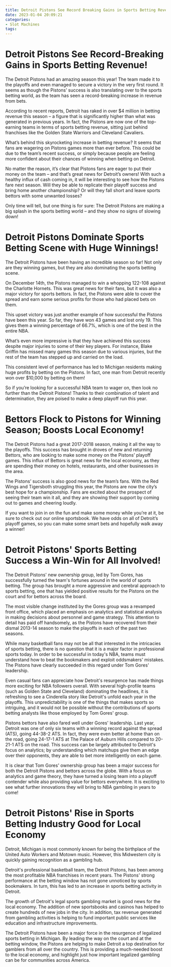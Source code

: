 ```yaml
---
title: Detroit Pistons See Record Breaking Gains in Sports Betting Revenue!
date: 2023-01-04 20:09:21
categories:
- Slot Machines
tags:
---
```



#  Detroit Pistons See Record-Breaking Gains in Sports Betting Revenue!

The Detroit Pistons had an amazing season this year! The team made it to the playoffs and even managed to secure a victory in the very first round. It seems as though the Pistons’ success is also translating over to the sports betting world, as the team has seen a record-breaking increase in revenue from bets.

According to recent reports, Detroit has raked in over $4 million in betting revenue this season – a figure that is significantly higher than what was generated in previous years. In fact, the Pistons are now one of the top-earning teams in terms of sports betting revenue, sitting just behind franchises like the Golden State Warriors and Cleveland Cavaliers.

What’s behind this skyrocketing increase in betting revenue? It seems that fans are wagering on Pistons games more than ever before. This could be due to the team’s recent success, or simply because people are feeling more confident about their chances of winning when betting on Detroit.

No matter the reason, it’s clear that Pistons fans are eager to put their money on the team – and that’s great news for Detroit’s owners! With such a healthy influx of cash coming in, it will be interesting to see how the Pistons fare next season. Will they be able to replicate their playoff success and bring home another championship? Or will they fall short and leave sports bettors with some unwanted losses?

Only time will tell, but one thing is for sure: The Detroit Pistons are making a big splash in the sports betting world – and they show no signs of slowing down!

#  Detroit Pistons Dominate Sports Betting Scene with Huge Winnings!

The Detroit Pistons have been having an incredible season so far! Not only are they winning games, but they are also dominating the sports betting scene.

On December 14th, the Pistons managed to win a whopping 122-108 against the Charlotte Hornets. This was great news for their fans, but it was also a major victory for sports bettors. In fact, the Pistons were able to cover the spread and earn some serious profits for those who had placed bets on them.

This upset victory was just another example of how successful the Pistons have been this year. So far, they have won 43 games and lost only 19. This gives them a winning percentage of 66.7%, which is one of the best in the entire NBA.

What’s even more impressive is that they have achieved this success despite major injuries to some of their key players. For instance, Blake Griffin has missed many games this season due to various injuries, but the rest of the team has stepped up and carried on the load.

This consistent level of performance has led to Michigan residents making huge profits by betting on the Pistons. In fact, one man from Detroit recently won over $10,000 by betting on them!

So if you’re looking for a successful NBA team to wager on, then look no further than the Detroit Pistons! Thanks to their combination of talent and determination, they are poised to make a deep playoff run this year.

#  Bettors Flock to Pistons for Winning Season; Boosts Local Economy!

The Detroit Pistons had a great 2017-2018 season, making it all the way to the playoffs. This success has brought in droves of new and returning Bettors, who are looking to make some money on the Pistons’ playoff games. This influx of Bettors is great news for the local economy, as they are spending their money on hotels, restaurants, and other businesses in the area.

The Pistons’ success is also good news for the team’s fans. With the Red Wings and Tigersboth struggling this year, the Pistons are now the city’s best hope for a championship. Fans are excited about the prospect of seeing their team win it all, and they are showing their support by coming out to games and cheering loudly.

If you want to join in on the fun and make some money while you’re at it, be sure to check out our online sportsbook. We have odds on all of Detroit’s playoff games, so you can make some smart bets and hopefully walk away a winner!

#  Detroit Pistons' Sports Betting Success a Win-Win for All Involved!

The Detroit Pistons' new ownership group, led by Tom Gores, has successfully turned the team's fortunes around in the world of sports betting. The group has brought a more aggressive and cerebral approach to sports betting, one that has yielded positive results for the Pistons on the court and for bettors across the board.

The most visible change instituted by the Gores group was a revamped front office, which placed an emphasis on analytics and statistical analysis in making decisions about personnel and game strategy. This attention to detail has paid off handsomely, as the Pistons have recovered from their dismal 2013-14 season to make the playoffs in each of the past two seasons.

While many basketball fans may not be all that interested in the intricacies of sports betting, there is no question that it is a major factor in professional sports today. In order to be successful in today's NBA, teams must understand how to beat the bookmakers and exploit oddsmakers' mistakes. The Pistons have clearly succeeded in this regard under Tom Gores' leadership.

Even casual fans can appreciate how Detroit's resurgence has made things more exciting for NBA followers overall. With several high-profile teams (such as Golden State and Cleveland) dominating the headlines, it is refreshing to see a Cinderella story like Detroit's unfold each year in the playoffs. This unpredictability is one of the things that makes sports so intriguing, and it would not be possible without the contributions of sports betting analysts like those employed by Tom Gores' group.

Pistons bettors have also fared well under Gores' leadership. Last year, Detroit was one of only six teams with a winning record against the spread (ATS), going 44-38-2 ATS. In fact, they were even better at home than on the road, going 24-17-1 ATS at The Palace of Auburn Hills compared to 20-21-1 ATS on the road. This success can be largely attributed to Detroit's focus on analytics; by understanding which matchups give them an edge over their opponents, they are able to bet more intelligently on each game.

It is clear that Tom Gores' ownership group has been a major success for both the Detroit Pistons and bettors across the globe. With a focus on analytics and game theory, they have turned a losing team into a playoff contender while also providing value for bettors everywhere. It is exciting to see what further innovations they will bring to NBA gambling in years to come!

#  Detroit Pistons' Rise in Sports Betting Industry Good for Local Economy

Detroit, Michigan is most commonly known for being the birthplace of the United Auto Workers and Motown music. However, this Midwestern city is quickly gaining recognition as a gambling hub.

Detroit's professional basketball team, the Detroit Pistons, has been among the most profitable NBA franchises in recent years. The Pistons' strong performance at the betting window has not gone unnoticed by sports bookmakers. In turn, this has led to an increase in sports betting activity in Detroit.

The growth of Detroit's legal sports gambling market is good news for the local economy. The addition of new sportsbooks and casinos has helped to create hundreds of new jobs in the city. In addition, tax revenue generated from gambling activities is helping to fund important public services like education and infrastructure improvements.

The Detroit Pistons have been a major force in the resurgence of legalized sports betting in Michigan. By leading the way on the court and at the betting window, the Pistons are helping to make Detroit a top destination for gamblers from all over the country. This is providing a much-needed boost to the local economy, and highlight just how important legalized gambling can be for communities across America.
